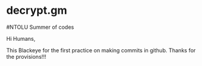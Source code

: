 # decrypt.gm
#NTOLU Summer of codes

Hi Humans, 

This Blackeye for the first practice on making commits in github. Thanks for the provisions!!!
